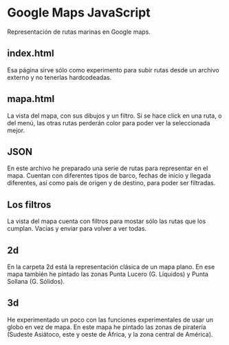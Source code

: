 Google Maps JavaScript
======
Representación de rutas marinas en Google maps.

index.html
------
Esa página sirve sólo como experimento para subir rutas desde un archivo externo y no tenerlas hardcodeadas.

mapa.html
------
La vista del mapa, con sus dibujos y un filtro. Si se hace click en una ruta, o del menú, las otras rutas perderán color para poder ver la seleccionada mejor.

JSON
------
En este archivo he preparado una serie de rutas para representar en el mapa. Cuentan con diferentes tipos de barco, fechas de inicio y llegada diferentes, así como país de origen y de destino, para poder ser filtradas.

Los filtros
------
La vista del mapa cuenta con filtros para mostar sólo las rutas que los cumplan. Vacias y enviar para volver a ver todas.

2d
------
En la carpeta 2d está la representación clásica de un mapa plano. En ese mapa también he pintado las zonas Punta Lucero (G. Líquidos) y Punta Sollana (G. Sólidos).

3d
------
He experimentado un poco con las funciones experimentales de usar un globo en vez de mapa. En este mapa he pintado las zonas de piratería (Sudeste Asiátoco, este y oeste de África, y la zona central de América).